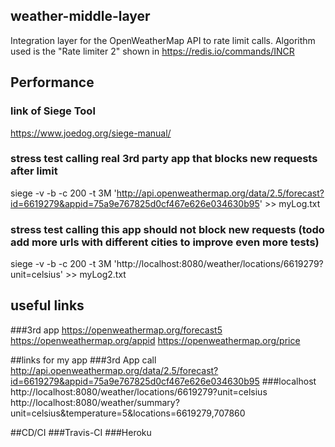 ## weather-middle-layer
Integration layer for the OpenWeatherMap API to rate limit calls.
Algorithm used is the "Rate limiter 2" shown in https://redis.io/commands/INCR

## Performance
### link of Siege Tool
https://www.joedog.org/siege-manual/
### stress test calling real 3rd party app that blocks new requests after limit
siege -v -b -c 200 -t 3M 'http://api.openweathermap.org/data/2.5/forecast?id=6619279&appid=75a9e767825d0cf467e626e034630b95' >> myLog.txt
### stress test calling this app should not block new requests (todo add more urls with different cities to improve even more tests)
siege -v -b -c 200 -t 3M 'http://localhost:8080/weather/locations/6619279?unit=celsius' >> myLog2.txt

## useful links
###3rd app
https://openweathermap.org/forecast5
https://openweathermap.org/appid
https://openweathermap.org/price

##links for my app
###3rd App call
http://api.openweathermap.org/data/2.5/forecast?id=6619279&appid=75a9e767825d0cf467e626e034630b95
###localhost
http://localhost:8080/weather/locations/6619279?unit=celsius
http://localhost:8080/weather/summary?unit=celsius&temperature=5&locations=6619279,707860

##CD/CI
###Travis-CI
###Heroku